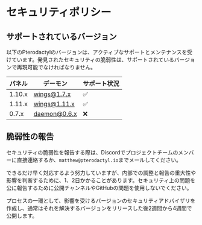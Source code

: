 # セキュリティポリシー

## サポートされているバージョン

以下のPterodactylのバージョンは、アクティブなサポートとメンテナンスを受けています。発見されたセキュリティの脆弱性は、サポートされているバージョンで再現可能でなければなりません。

| パネル  | デーモン     | サポート状況        |
|--------|--------------|--------------------|
| 1.10.x | wings@1.7.x  | :white_check_mark: |
| 1.11.x | wings@1.11.x | :white_check_mark: |
| 0.7.x  | daemon@0.6.x | :x:                |


## 脆弱性の報告

セキュリティの脆弱性を報告する際は、Discordでプロジェクトチームのメンバーに直接連絡するか、`matthew@pterodactyl.io`までメールしてください。

できるだけ早く対応するよう努力していますが、内部での調整と報告の重大性や影響を判断するために、1、2日かかることがあります。セキュリティ上の問題を公に報告するために公開チャンネルやGitHubの問題を使用しないでください。

プロセスの一環として、影響を受けるバージョンのセキュリティアドバイザリを作成し、通常はそれを解決するバージョンをリリースした後2週間から4週間で公開します。
